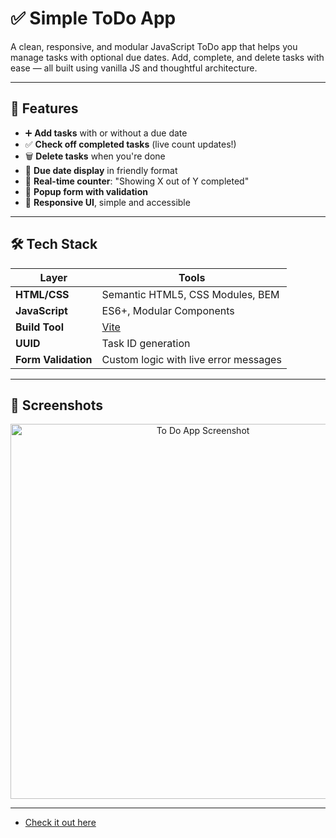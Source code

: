 # ✅ Simple ToDo App

A clean, responsive, and modular JavaScript ToDo app that helps you manage tasks with optional due dates. Add, complete, and delete tasks with ease — all built using vanilla JS and thoughtful architecture.

---

## 🧠 Features

- ➕ **Add tasks** with or without a due date
- ✅ **Check off completed tasks** (live count updates!)
- 🗑️ **Delete tasks** when you're done
- 📆 **Due date display** in friendly format
- 🧮 **Real-time counter**: "Showing X out of Y completed"
- 🧰 **Popup form with validation**
- 📱 **Responsive UI**, simple and accessible

---

## 🛠️ Tech Stack

| Layer       | Tools |
|-------------|-------|
| **HTML/CSS** | Semantic HTML5, CSS Modules, BEM |
| **JavaScript** | ES6+, Modular Components |
| **Build Tool** | [Vite](https://vitejs.dev) |
| **UUID** | Task ID generation |
| **Form Validation** | Custom logic with live error messages |

---

## 📸 Screenshots

<p align="center">
  <img src="https://iili.io/FDls367.jpg" alt="To Do App Screenshot" width="600" />
</p>

---

- [Check it out here](https://joja-peaches.github.io/se_project_todo-app/)
